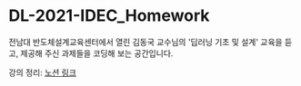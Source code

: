 # DL-2021-IDEC_Homework

전남대 반도체설계교육센터에서 열린 김동국 교수님의 '딥러닝 기초 및 설계' 교육을 듣고, 제공해 주신 과제들을 코딩해 보는 공간입니다.

강의 정리: [노션 링크](https://www.notion.so/youngwonchoi/_-95d583ad5c644ac0b4024ba7aa16bcf0?pvs=4)